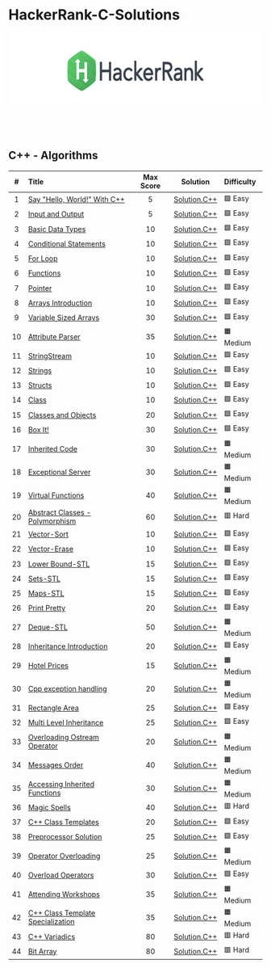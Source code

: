 # HackerRank-C-Solutions

<p align="center">
    <a href="https://www.hackerrank.com">
        <img height=150 src="Assets/title-hackerrank.jpg" alt="HackerRank logo">
    </a>
</p>

</br>
<!--
<p align="center">
    <a href="https://github.com/AleksandarDinic/HackerRank-Solutions/tree/main/Problem%20Solving%20Algorithms">
        <img height="150" width="150" src="Assets/Problem Solving Algorithms.svg">
    </a>
    <a href="https://github.com/AleksandarDinic/HackerRank-Solutions/tree/main/Problem%20Solving%20Data%20Structures">
        <img height="150" width="150" src="Assets/Problem Solving Data Structures.svg">
    </a>
</p> -->

</br>

## C++ - Algorithms

<!-- ###### Subdomain: [C++](https://www.hackerrank.com/domains/cpp) -->
| # | Title                                            | Max Score |     Solution     | Difficulty |
|:-:|:-------------------------------------------------|:---------:|:----------------:|:-----------|
| 1 | [Say "Hello, World!" With C++](https://www.hackerrank.com/challenges/cpp-hello-world/problem) | 5 | [Solution.C++](https://github.com/HALLMA2K/HackerRank-C-Solutions/blob/main/Solutions/C%2B%2B/Say%20Hello%20World.cpp) | 🟩 Easy |
| 2 | [Input and Output](https://www.hackerrank.com/challenges/cpp-input-and-output/problem) | 5 | [Solution.C++](https://github.com/HALLMA2K/HackerRank-C-Solutions/blob/main/Solutions/C%2B%2B/Input%20and%20Output.cpp) | 🟩 Easy |
| 3 | [Basic Data Types](https://www.hackerrank.com/challenges/c-tutorial-basic-data-types/problem) | 10 | [Solution.C++](https://github.com/HALLMA2K/HackerRank-C-Solutions/blob/main/Solutions/C%2B%2B/Basic%20Data%20Types.cpp) | 🟩 Easy |
| 4 | [Conditional Statements](https://www.hackerrank.com/challenges/c-tutorial-conditional-if-else/problem) | 10 | [Solution.C++](https://github.com/HALLMA2K/HackerRank-C-Solutions/blob/main/Solutions/C%2B%2B/Conditional%20Statements.cpp) | 🟩 Easy |
| 5 | [For Loop](https://www.hackerrank.com/challenges/c-tutorial-for-loop/problem) | 10 | [Solution.C++](https://github.com/HALLMA2K/HackerRank-C-Solutions/blob/main/Solutions/C%2B%2B/For%20Loop.cpp) | 🟩 Easy |
| 6 | [Functions](https://www.hackerrank.com/challenges/c-tutorial-functions/problem) | 10 | [Solution.C++](https://github.com/HALLMA2K/HackerRank-C-Solutions/blob/main/Solutions/C%2B%2B/Functions.cpp) | 🟩 Easy |
| 7 | [Pointer](https://www.hackerrank.com/challenges/c-tutorial-pointer/problem) | 10 | [Solution.C++](https://github.com/HALLMA2K/HackerRank-C-Solutions/blob/main/Solutions/C%2B%2B/Pointer.cpp) | 🟩 Easy |
| 8 | [Arrays Introduction](https://www.hackerrank.com/challenges/arrays-introduction/problem) | 10 | [Solution.C++](https://github.com/HALLMA2K/HackerRank-C-Solutions/blob/main/Solutions/C%2B%2B/Arrays%20Introduction.cpp) | 🟩 Easy |
| 9 | [Variable Sized Arrays](https://www.hackerrank.com/challenges/variable-sized-arrays/problem) | 30 | [Solution.C++](https://github.com/HALLMA2K/HackerRank-C-Solutions/blob/main/Solutions/C%2B%2B/Variable%20Sized%20Arrays.cpp) | 🟩 Easy |
| 10 | [Attribute Parser](https://www.hackerrank.com/challenges/attribute-parser/problem) | 35 | [Solution.C++](https://github.com/HALLMA2K/HackerRank-C-Solutions/blob/main/Solutions/C%2B%2B/Attribute%20Parser.cpp) | 🟧 Medium |
| 11 | [StringStream](https://www.hackerrank.com/challenges/c-tutorial-stringstream/problem) | 10 | [Solution.C++](https://github.com/HALLMA2K/HackerRank-C-Solutions/blob/main/Solutions/C%2B%2B/StringStream.cpp) | 🟩 Easy |
| 12 | [Strings](https://www.hackerrank.com/challenges/c-tutorial-strings/problem) | 10 | [Solution.C++](https://github.com/HALLMA2K/HackerRank-C-Solutions/blob/main/Solutions/C%2B%2B/Strings.cpp) | 🟩 Easy |
| 13 | [Structs](https://www.hackerrank.com/challenges/c-tutorial-struct/problem) | 10 | [Solution.C++](https://github.com/HALLMA2K/HackerRank-C-Solutions/blob/main/Solutions/C%2B%2B/Structs.cpp) | 🟩 Easy |
| 14 | [Class](https://www.hackerrank.com/challenges/c-tutorial-class/problem) | 10 | [Solution.C++](https://github.com/HALLMA2K/HackerRank-C-Solutions/blob/main/Solutions/C%2B%2B/Class.cpp) | 🟩 Easy |
| 15 | [Classes and Objects](https://www.hackerrank.com/challenges/classes-objects/problem) | 20 | [Solution.C++](https://github.com/HALLMA2K/HackerRank-C-Solutions/blob/main/Solutions/C%2B%2B/Classes%20and%20Objects.cpp) | 🟩 Easy |
| 16 | [Box It!](https://www.hackerrank.com/challenges/box-it/problem) | 30 | [Solution.C++](https://github.com/HALLMA2K/HackerRank-C-Solutions/blob/main/Solutions/C%2B%2B/Box%20It.cpp) | 🟩 Easy |
| 17 | [Inherited Code](https://www.hackerrank.com/challenges/inherited-code/problem) | 30 | [Solution.C++](https://github.com/HALLMA2K/HackerRank-C-Solutions/blob/main/Solutions/C%2B%2B/Inherited%20Code.cpp) | 🟧 Medium |
| 18 | [Exceptional Server](https://www.hackerrank.com/challenges/exceptional-server/problem) | 30 | [Solution.C++](https://github.com/HALLMA2K/HackerRank-C-Solutions/blob/main/Solutions/C%2B%2B/Exceptional%20Server.cpp) | 🟧 Medium |
| 19 | [Virtual Functions](https://www.hackerrank.com/challenges/virtual-functions/problem) | 40 | [Solution.C++](https://github.com/HALLMA2K/HackerRank-C-Solutions/blob/main/Solutions/C%2B%2B/Virtual%20Functions.cpp) | 🟧 Medium |
| 20 | [Abstract Classes - Polymorphism](https://www.hackerrank.com/challenges/abstract-classes-polymorphism/problem) | 60 | [Solution.C++](https://github.com/HALLMA2K/HackerRank-C-Solutions/blob/main/Solutions/C%2B%2B/Abstract%20Classes%20-%20Polymorphism.cpp) | 🟥 Hard |
| 21 | [Vector-Sort](https://www.hackerrank.com/challenges/vector-sort/problem) | 10 | [Solution.C++](https://github.com/HALLMA2K/HackerRank-C-Solutions/blob/main/Solutions/C%2B%2B/Vector-Sort.cpp) | 🟩 Easy |
| 22 | [Vector-Erase](https://www.hackerrank.com/challenges/vector-erase/problem) | 10 | [Solution.C++](https://github.com/HALLMA2K/HackerRank-C-Solutions/blob/main/Solutions/C%2B%2B/Vector-Erase.cpp) | 🟩 Easy |
| 23 | [Lower Bound-STL](https://www.hackerrank.com/challenges/cpp-lower-bound/problem) | 15 | [Solution.C++](https://github.com/HALLMA2K/HackerRank-C-Solutions/blob/main/Solutions/C%2B%2B/Lower%20Bound-STL.cpp) | 🟩 Easy |
| 24 | [Sets-STL](https://www.hackerrank.com/challenges/cpp-sets/problem) | 15 | [Solution.C++](https://github.com/HALLMA2K/HackerRank-C-Solutions/blob/main/Solutions/C%2B%2B/Sets-STL.cpp) | 🟩 Easy |
| 25 | [Maps-STL](https://www.hackerrank.com/challenges/cpp-maps/problem) | 15 | [Solution.C++](https://github.com/HALLMA2K/HackerRank-C-Solutions/blob/main/Solutions/C%2B%2B/Maps-STL.cpp) | 🟩 Easy |
| 26 | [Print Pretty](https://www.hackerrank.com/challenges/prettyprint/problem) | 20 | [Solution.C++](https://github.com/HALLMA2K/HackerRank-C-Solutions/blob/main/Solutions/C%2B%2B/Print%20Pretty.cpp) | 🟩 Easy |
| 27 | [Deque-STL](https://www.hackerrank.com/challenges/deque-stl/problem) | 50 | [Solution.C++](https://github.com/HALLMA2K/HackerRank-C-Solutions/blob/main/Solutions/C%2B%2B/Deque-STL.cpp) | 🟧 Medium |
| 28 | [Inheritance Introduction](https://www.hackerrank.com/challenges/inheritance-introduction/problem) | 20 | [Solution.C++](https://github.com/HALLMA2K/HackerRank-C-Solutions/blob/main/Solutions/C%2B%2B/Inheritance%20Introduction.cpp) | 🟩 Easy |
| 29 | [Hotel Prices](https://www.hackerrank.com/challenges/hotel-prices/problem) | 15 | [Solution.C++](https://github.com/HALLMA2K/HackerRank-C-Solutions/blob/main/Solutions/C%2B%2B/Hotel%20Prices.cpp) | 🟧 Medium |
| 30 | [Cpp exception handling](https://www.hackerrank.com/challenges/cpp-exception-handling/problem) | 20 | [Solution.C++](https://github.com/HALLMA2K/HackerRank-C-Solutions/blob/main/Solutions/C%2B%2B/Cpp%20exception%20handling.cpp) | 🟧 Medium |
| 31 | [Rectangle Area](https://www.hackerrank.com/challenges/rectangle-area/problem) | 25 | [Solution.C++](https://github.com/HALLMA2K/HackerRank-C-Solutions/blob/main/Solutions/C%2B%2B/Rectangle%20Area.cpp) | 🟩 Easy |
| 32 | [Multi Level Inheritance](https://www.hackerrank.com/challenges/multi-level-inheritance-cpp/problem) | 25 | [Solution.C++](https://github.com/HALLMA2K/HackerRank-C-Solutions/blob/main/Solutions/C%2B%2B/Multi%20Level%20Inheritance.cpp) | 🟩 Easy |
| 33 | [Overloading Ostream Operator](https://www.hackerrank.com/challenges/overloading-ostream-operator/problem) | 20 | [Solution.C++](https://github.com/HALLMA2K/HackerRank-C-Solutions/blob/main/Solutions/C%2B%2B/Overloading%20Ostream%20Operator.cpp) | 🟧 Medium |
| 34 | [Messages Order](https://www.hackerrank.com/challenges/messages-order/problem) | 40 | [Solution.C++](https://github.com/HALLMA2K/HackerRank-C-Solutions/blob/main/Solutions/C%2B%2B/Messages%20Order.cpp) | 🟧 Medium |
| 35 | [Accessing Inherited Functions](https://www.hackerrank.com/challenges/accessing-inherited-functions/problem) | 30 | [Solution.C++](https://github.com/HALLMA2K/HackerRank-C-Solutions/blob/main/Solutions/C%2B%2B/Accessing%20Inherited%20Functions.cpp) | 🟧 Medium |
| 36 | [Magic Spells](https://www.hackerrank.com/challenges/magic-spells/problem) | 40 | [Solution.C++](https://github.com/HALLMA2K/HackerRank-C-Solutions/blob/main/Solutions/C%2B%2B/Magic%20Spells.cpp) | 🟥 Hard |
| 37 | [C++ Class Templates](https://www.hackerrank.com/challenges/c-class-templates/problem) | 20 | [Solution.C++](https://github.com/HALLMA2K/HackerRank-C-Solutions/blob/main/Solutions/C%2B%2B/C%2B%2B%20Class%20Templates.cpp) | 🟩 Easy |
| 38 | [Preprocessor Solution](https://www.hackerrank.com/challenges/preprocessor-solution/problem) | 25 | [Solution.C++](https://github.com/HALLMA2K/HackerRank-C-Solutions/blob/main/Solutions/C%2B%2B/Preprocessor%20Solution.cpp) | 🟩 Easy |
| 39 | [Operator Overloading](https://www.hackerrank.com/challenges/operator-overloading/problem) | 25 | [Solution.C++](https://github.com/HALLMA2K/HackerRank-C-Solutions/blob/main/Solutions/C%2B%2B/Operator%20Overloading.cpp) | 🟧 Medium |
| 40 | [Overload Operators](https://www.hackerrank.com/challenges/overload-operators/problem) | 30 | [Solution.C++](https://github.com/HALLMA2K/HackerRank-C-Solutions/blob/main/Solutions/C%2B%2B/Overload%20Operators.cpp) | 🟩 Easy |
| 41 | [Attending Workshops](https://www.hackerrank.com/challenges/attending-workshops/problem) | 35 | [Solution.C++](https://github.com/HALLMA2K/HackerRank-C-Solutions/blob/main/Solutions/C%2B%2B/Attending%20Workshops.cpp) | 🟧 Medium |
| 42 | [C++ Class Template Specialization](https://www.hackerrank.com/challenges/cpp-class-template-specialization/problem) | 35 | [Solution.C++](https://github.com/HALLMA2K/HackerRank-C-Solutions/blob/main/Solutions/C%2B%2B/C%2B%2B%20Class%20Template%20Specialization.cpp) | 🟧 Medium |
| 43 | [C++ Variadics](https://www.hackerrank.com/challenges/cpp-variadics/problem) | 80 | [Solution.C++](https://github.com/HALLMA2K/HackerRank-C-Solutions/blob/main/Solutions/C%2B%2B/C%2B%2B%20Variadics.cpp) | 🟥 Hard |
| 44 | [Bit Array](https://www.hackerrank.com/challenges/bitset-1/problem) | 80 | [Solution.C++](https://github.com/HALLMA2K/HackerRank-C-Solutions/blob/main/Solutions/C%2B%2B/Bit%20Array.cpp) | 🟥 Hard |
